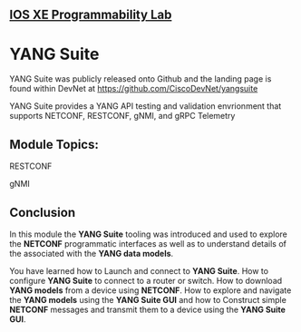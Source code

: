## [IOS XE Programmability Lab](https://github.com/jeremycohoe/cisco-ios-xe-programmability-lab)

# YANG Suite 

YANG Suite was publicly released onto Github and the landing page is found within DevNet at  https://github.com/CiscoDevNet/yangsuite

YANG Suite provides a YANG API testing and validation envrionment that supports NETCONF, RESTCONF, gNMI, and gRPC Telemetry

## Module Topics:

RESTCONF

gNMI

## Conclusion

In this module the **YANG Suite** tooling was introduced and used to explore the **NETCONF** programmatic interfaces as well as to understand details of the associated with the **YANG data models**.

You have learned how to Launch and connect to **YANG Suite**. How to configure **YANG Suite** to connect to a router or switch. How to download **YANG models** from a device using **NETCONF**. How to explore and navigate the **YANG models** using the **YANG Suite GUI** and how to Construct simple **NETCONF** messages and transmit them to a device using the **YANG Suite GUI**.
